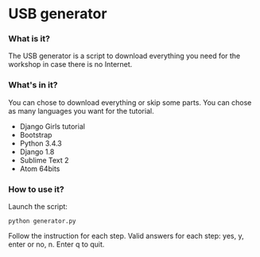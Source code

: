 USB generator
==========

### What is it?

The USB generator is a script to download everything you need for the workshop in case there is no Internet.

### What's in it?

You can chose to download everything or skip some parts. You can chose as many languages you want for the tutorial.

- Django Girls tutorial
- Bootstrap
- Python 3.4.3
- Django 1.8
- Sublime Text 2
- Atom 64bits

### How to use it?

Launch the script:

```
python generator.py
```

Follow the instruction for each step.
Valid answers for each step: yes, y, enter or no, n. Enter q to quit.